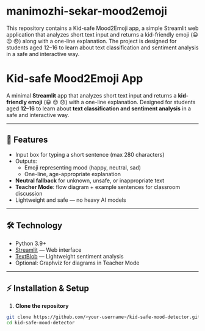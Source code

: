 # manimozhi-sekar-mood2emoji
This repository contains a Kid-safe Mood2Emoji app, a simple Streamlit web application that analyzes short text input and returns a kid-friendly emoji (😀 😐 😞) along with a one-line explanation.  The project is designed for students aged 12–16 to learn about text classification and sentiment analysis in a safe and interactive way.
# Kid-safe Mood2Emoji App

A minimal **Streamlit** app that analyzes short text input and returns a **kid-friendly emoji** (😀 😐 😞) with a one-line explanation. Designed for students aged **12–16** to learn about **text classification and sentiment analysis** in a safe and interactive way.

---

## 📝 Features
- Input box for typing a short sentence (max 280 characters)  
- Outputs:
  - Emoji representing mood (happy, neutral, sad)  
  - One-line, age-appropriate explanation  
- **Neutral fallback** for unknown, unsafe, or inappropriate text  
- **Teacher Mode**: flow diagram + example sentences for classroom discussion  
- Lightweight and safe — no heavy AI models  

---

## 🛠 Technology
- Python 3.9+  
- [Streamlit](https://streamlit.io/) — Web interface  
- [TextBlob](https://textblob.readthedocs.io/) — Lightweight sentiment analysis  
- Optional: Graphviz for diagrams in Teacher Mode  

---

## ⚡ Installation & Setup

1. **Clone the repository**  
```bash
git clone https://github.com/<your-username>/kid-safe-mood-detector.git
cd kid-safe-mood-detector
